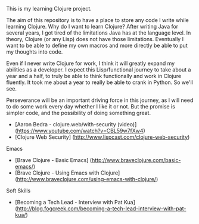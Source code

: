 This is my learning Clojure project.

The aim of this repository is to have a place to store any code I write while learning Clojure. Why do I want to learn Clojure? After writing Java for several years, I got tired of the limitations Java has at the language level. In theory, Clojure (or any Lisp) does not have those limitations. Eventually I want to be able to define my own macros and more directly be able to put my thoughts into code.

Even if I never write Clojure for work, I think it will greatly expand my abilities as a developer. I expect this Lisp/functional journey to take about a year and a half, to truly be able to think functionally and work in Clojure fluently. It took me about a year to really be able to crank in Python. So we'll see.

Perseverance will be an important driving force in this journey, as I will need to do some work every day whether I like it or not. But the promise is simpler code, and the possibility of doing something great.

* [Aaron Bedra - clojure.web/with-security  (video)] (https://www.youtube.com/watch?v=CBL59w7fXw4)
* [Clojure Web Security] (http://www.lispcast.com/clojure-web-security)

Emacs

* [Brave Clojure - Basic Emacs] (http://www.braveclojure.com/basic-emacs/)
* [Brave Clojure - Using Emacs with Clojure] (http://www.braveclojure.com/using-emacs-with-clojure/)

Soft Skills

* [Becoming a Tech Lead - Interview with Pat Kua] (http://blog.fogcreek.com/becoming-a-tech-lead-interview-with-pat-kua/)

